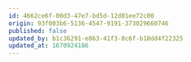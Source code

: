 ```yaml
---
id: 4662ce6f-00d3-47e7-bd5d-12d01ee72c00
origin: 93f003b6-5136-4547-9191-373029660746
published: false
updated_by: b1c36291-e863-41f3-8c6f-b18dd4f22325
updated_at: 1670924186
---
```

